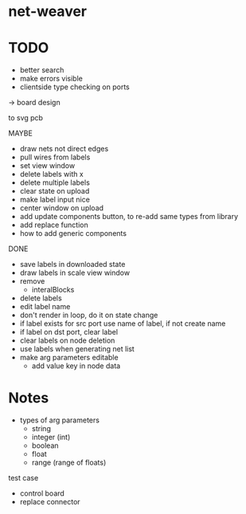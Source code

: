 # net-weaver

# TODO

- better search
- make errors visible
- clientside type checking on ports

-> board design

to svg pcb

MAYBE
- draw nets not direct edges
- pull wires from labels
- set view window
- delete labels with x
- delete multiple labels
- clear state on upload
- make label input nice
- center window on upload
- add update components button, to re-add same types from library
- add replace function
- how to add generic components

DONE
- save labels in downloaded state
- draw labels in scale view window
- remove
  - interalBlocks
- delete labels
- edit label name
- don't render in loop, do it on state change
- if label exists for src port use name of label, if not create name
- if label on dst port, clear label
- clear labels on node deletion
- use labels when generating net list
- make arg parameters editable
  - add value key in node data


# Notes

- types of arg parameters
  - string
  - integer (int)
  - boolean
  - float
  - range (range of floats)

test case
- control board
- replace connector
